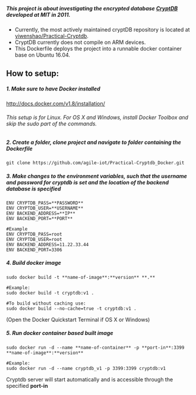 ##### This project is about investigating the encrypted database [CryptDB](https://css.csail.mit.edu/cryptdb/) developed at MIT in 2011.
* Currently, the most actively maintained cryptDB repository is located at [yiwenshao/Practical-Cryptdb](https://github.com/yiwenshao/Practical-Cryptdb).
* CryptDB currently does not compile on ARM devices.
* This Dockerfile deploys the project into a runnable docker container base on Ubuntu 16.04.

## How to setup:

##### 1. Make sure to have Docker installed

http://docs.docker.com/v1.8/installation/

###### This setup is for Linux. For OS X and Windows, install Docker Toolbox and skip the sudo part of the commands.

##### 2. Create a folder, clone project and navigate to folder containing the Dockerfile

    git clone https://github.com/agile-iot/Practical-Cryptdb_Docker.git

##### 3. Make changes to the environment variables, such that the username and password for cryptdb is set and the location of the backend database is specified

    ENV CRYPTDB_PASS=**PASSWORD**
    ENV CRYPTDB_USER=**USERNAME**
    ENV BACKEND_ADDRESS=**IP**
    ENV BACKEND_PORT=**PORT**

    #Example
    ENV CRYPTDB_PASS=root
    ENV CRYPTDB_USER=root
    ENV BACKEND_ADDRESS=11.22.33.44
    ENV BACKEND_PORT=3306

##### 4. Build docker image

    sudo docker build -t **name-of-image**:**version** **.**

    #Example:
    sudo docker build -t cryptdb:v1 .
    
    #To build without caching use:
    sudo docker build --no-cache=true -t cryptdb:v1 .

(Open the Docker Quickstart Terminal if OS X or Windows)

##### 5. Run docker container based built image

    sudo docker run -d --name **name-of-container** -p **port-in**:3399 **name-of-image**:**version**

    #Example:
    sudo docker run -d --name cryptdb_v1 -p 3399:3399 cryptdb:v1

Cryptdb server will start automatically and is accessible through the specified **port-in**
